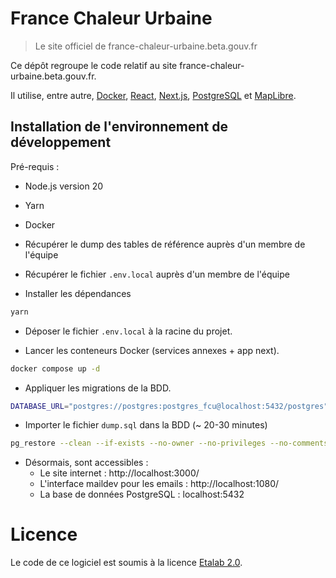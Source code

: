 # France Chaleur Urbaine

> Le site officiel de france-chaleur-urbaine.beta.gouv.fr

Ce dépôt regroupe le code relatif au site france-chaleur-urbaine.beta.gouv.fr.

Il utilise, entre autre, [Docker](https://www.docker.com), [React](https://reactjs.org), [Next.js](https://nextjs.org), [PostgreSQL](https://www.postgresql.org/) et [MapLibre](https://maplibre.org).

## Installation de l'environnement de développement

Pré-requis :
- Node.js version 20
- Yarn
- Docker
- Récupérer le dump des tables de référence auprès d'un membre de l'équipe
- Récupérer le fichier `.env.local` auprès d'un membre de l'équipe

- Installer les dépendances
```sh
yarn
```

- Déposer le fichier `.env.local` à la racine du projet.

- Lancer les conteneurs Docker (services annexes + app next).
```sh
docker compose up -d
```

- Appliquer les migrations de la BDD.
```sh
DATABASE_URL="postgres://postgres:postgres_fcu@localhost:5432/postgres" yarn db:migrate
```

- Importer le fichier `dump.sql` dans la BDD (~ 20-30 minutes)
```sh
pg_restore --clean --if-exists --no-owner --no-privileges --no-comments --dbname postgres://postgres:postgres_fcu@localhost:5432/postgres dump.sql
```

- Désormais, sont accessibles :
  - Le site internet : http://localhost:3000/
  - L'interface maildev pour les emails : http://localhost:1080/
  - La base de données PostgreSQL : localhost:5432

# Licence

Le code de ce logiciel est soumis à la licence [Etalab 2.0](https://www.etalab.gouv.fr/licence-ouverte-open-licence/).
